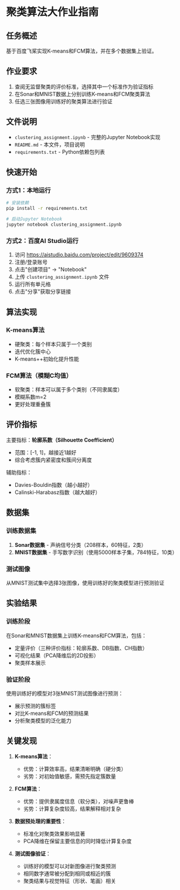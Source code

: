 # 聚类算法大作业指南

## 任务概述

基于百度飞桨实现K-means和FCM算法，并在多个数据集上验证。

## 作业要求

1. 查阅无监督聚类的评价标准，选择其中一个标准作为验证指标
2. 在Sonar和MNIST数据上分别训练K-means和FCM聚类算法  
3. 任选三张图像用训练好的聚类算法进行验证

## 文件说明

- `clustering_assignment.ipynb` - 完整的Jupyter Notebook实现
- `README.md` - 本文件，项目说明
- `requirements.txt` - Python依赖包列表

## 快速开始

### 方式1：本地运行

```bash
# 安装依赖
pip install -r requirements.txt

# 启动Jupyter Notebook
jupyter notebook clustering_assignment.ipynb
```

### 方式2：百度AI Studio运行

1. 访问 https://aistudio.baidu.com/project/edit/9609374
2. 注册/登录账号
3. 点击"创建项目" → "Notebook"  
4. 上传 `clustering_assignment.ipynb` 文件
5. 运行所有单元格
6. 点击"分享"获取分享链接

## 算法实现

### K-means算法

- 硬聚类：每个样本只属于一个类别
- 迭代优化簇中心
- K-means++初始化提升性能

### FCM算法（模糊C均值）

- 软聚类：样本可以属于多个类别（不同隶属度）
- 模糊系数m=2
- 更好处理重叠簇

## 评价指标

主要指标：**轮廓系数（Silhouette Coefficient）**

- 范围：[-1, 1]，越接近1越好
- 综合考虑簇内紧密度和簇间分离度

辅助指标：

- Davies-Bouldin指数（越小越好）
- Calinski-Harabasz指数（越大越好）

## 数据集

### 训练数据集

1. **Sonar数据集** - 声纳信号分类（208样本，60特征，2类）
2. **MNIST数据集** - 手写数字识别（使用5000样本子集，784特征，10类）

### 测试图像

从MNIST测试集中选择3张图像，使用训练好的聚类模型进行预测验证

## 实验结果

### 训练阶段

在Sonar和MNIST数据集上训练K-means和FCM算法，包括：

- 定量评价（三种评价指标：轮廓系数、DB指数、CH指数）
- 可视化结果（PCA降维后的2D投影）
- 聚类样本展示

### 验证阶段

使用训练好的模型对3张MNIST测试图像进行预测：

- 展示预测的簇标签
- 对比K-means和FCM的预测结果
- 分析聚类模型的泛化能力

## 关键发现

1. **K-means算法**：
   
   - 优势：计算效率高，结果清晰明确（硬分类）
   - 劣势：对初始值敏感，需预先指定簇数量

2. **FCM算法**：
   
   - 优势：提供隶属度信息（软分类），对噪声更鲁棒
   - 劣势：计算复杂度较高，结果解释相对复杂

3. **数据预处理的重要性**：
   
   - 标准化对聚类效果影响显著
   - PCA降维在保留主要信息的同时降低计算复杂度

4. **测试图像验证**：
   
   - 训练好的模型可以对新图像进行聚类预测
   - 相同数字通常被分配到相同或相近的簇
   - 聚类结果与视觉特征（形状、笔画）相关


